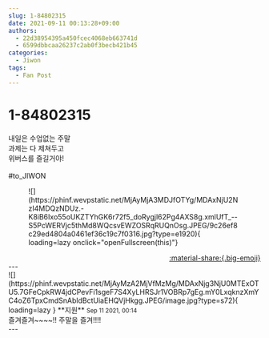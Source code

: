 ```yaml
---
slug: 1-84802315
date: 2021-09-11 00:13:28+09:00
authors:
  - 22d38954395a450fcec4068eb663741d
  - 6599dbbcaa26237c2ab0f3becb421b45
categories:
  - Jiwon
tags:
  - Fan Post
---
```


# 1-84802315

<div class="post-container" markdown="1">
<div class="content-container md-sidebar__scrollwrap" markdown="1">

내일은 수업없는 주말 <br>과제는 다 제쳐두고<br>위버스를 즐길거야!<br><br>\#to_JIWON
<figure markdown="1">
![](https://phinf.wevpstatic.net/MjAyMjA3MDJfOTYg/MDAxNjU2NzI4MDQzNDUz.-K8iB6Ixo55oUKZTYhGK6r72f5_doRygjl62Pg4AXS8g.xmlUfT_--S5PcWERVjc5thMd8WQcsvEWZOSRqRUQnOsg.JPEG/9c26ef8c29ed4804a0461ef36c19c7f0316.jpg?type=e1920){ loading=lazy onclick="openFullscreen(this)"}
</figure>


</div>
</div>

<div style="text-align: right;" markdown="1">
<a href="https://weverse.io/fromis9/fanpost/1-84802315" style="text-align: right;">:material-share:{.big-emoji}</a>
</div>
---

<div class="comments-container md-sidebar__scrollwrap" markdown="1">
<div class="comment" markdown="1">
<div class='id-container' markdown="1">
![](https://phinf.wevpstatic.net/MjAyMzA2MjVfMzMg/MDAxNjg3NjU0MTExOTU5.7GFeCpkRW4jdCPevFi1sgeF7S4XyLHRSJr1VOBRp7gEg.mY0LxqknzXmYC4oZ6TpxCmdSnAbldBctUiaEHQVjHkgg.JPEG/image.jpg?type=s72){ loading=lazy }
**<span class="artist">지원</span>** <small>Sep 11 2021, 00:14</small><br>
</div>
<div class='comment-body' markdown="1">
즐겨즐겨~~~~!! 주말을 즐겨!!!! 
</div>
</div>
</div>
---

